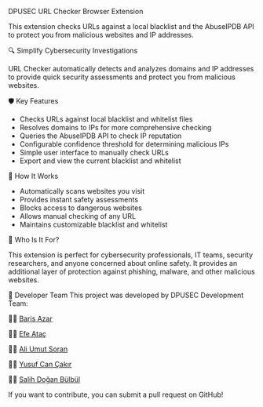 DPUSEC URL Checker Browser Extension

This extension checks URLs against a local blacklist and the AbuseIPDB API to protect you from malicious websites and IP addresses.

🔍 Simplify Cybersecurity Investigations

URL Checker automatically detects and analyzes domains and IP addresses to provide quick security assessments and protect you from malicious websites.

🛡️ Key Features

- Checks URLs against local blacklist and whitelist files
- Resolves domains to IPs for more comprehensive checking
- Queries the AbuseIPDB API to check IP reputation
- Configurable confidence threshold for determining malicious IPs
- Simple user interface to manually check URLs
- Export and view the current blacklist and whitelist

🚀 How It Works

- Automatically scans websites you visit
- Provides instant safety assessments
- Blocks access to dangerous websites
- Allows manual checking of any URL
- Maintains customizable blacklist and whitelist

🎯 Who Is It For?

This extension is perfect for cybersecurity professionals, IT teams, security researchers, and anyone concerned about online safety. It provides an additional layer of protection against phishing, malware, and other malicious websites.

🚀 Developer Team
This project was developed by DPUSEC Development Team:

👨‍💻 [Baris Azar](https://www.linkedin.com/in/barisazar/?lipi=urn%3Ali%3Apage%3Ad_flagship3_detail_base%3BE01UFRvyST2TpowFyvwYyw%3D%3D)

👨‍💻 [Efe Ataç](https://www.linkedin.com/in/bedirhanefeata%C3%A7)

👨‍💻 [Ali Umut Soran](https://www.linkedin.com/in/aliumutsoran/?lipi=urn%3Ali%3Apage%3Ad_flagship3_detail_base%3BE01UFRvyST2TpowFyvwYyw%3D%3D)

👨‍💻 [Yusuf Can Çakır](https://www.linkedin.com/in/yusufcannc/?lipi=urn%3Ali%3Apage%3Ad_flagship3_detail_base%3BE01UFRvyST2TpowFyvwYyw%3D%3D)

👨‍💻 [Salih Doğan Bülbül](https://www.linkedin.com/in/salihdo%C4%9Fanb%C3%BClb%C3%BCl/?lipi=urn%3Ali%3Apage%3Ad_flagship3_detail_base%3BE01UFRvyST2TpowFyvwYyw%3D%3D)

If you want to contribute, you can submit a pull request on GitHub!


